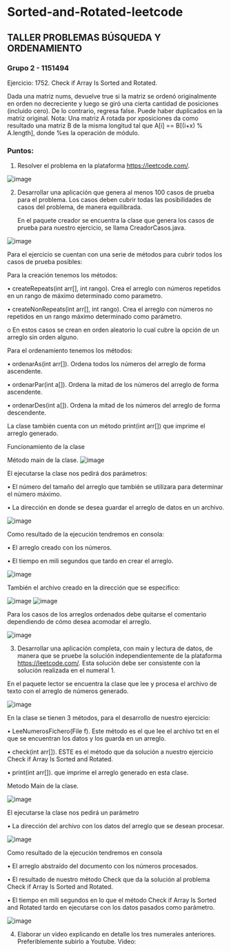 # Sorted-and-Rotated-leetcode
## TALLER PROBLEMAS BÚSQUEDA Y ORDENAMIENTO ##
### Grupo 2 - 1151494 ###
Ejercicio: 1752. Check if Array Is Sorted and Rotated.

Dada una matriz nums, devuelve true si la matriz se ordenó originalmente en orden no decreciente y luego se giró una cierta cantidad de posiciones (incluido cero). De lo contrario, regresa false.
Puede haber duplicados en la matriz original.
Nota: Una matriz A rotada por xposiciones da como resultado una matriz B de la misma longitud tal que A[i] == B[(i+x) % A.length], donde %es la operación de módulo.

### Puntos: ###
1) Resolver el problema en la plataforma https://leetcode.com/.

 ![image](https://user-images.githubusercontent.com/71033260/198909538-7982dedb-62e7-44e0-8fa3-a1a8bb648e2d.png)

2) Desarrollar una aplicación que genera al menos 100 casos de prueba para el problema. Los casos deben cubrir todas las posibilidades de casos del problema, de manera equilibrada.

   En el paquete creador se encuentra la clase que genera los casos de prueba para nuestro ejercicio, se llama CreadorCasos.java.

 ![image](https://user-images.githubusercontent.com/71033260/198909551-347eced3-a0d4-43ee-b9fc-53a0eb268f1e.png)

Para el ejercicio se cuentan con una serie de métodos para cubrir todos los casos de prueba posibles:

Para la creación tenemos los métodos:

•	createRepeats(int arr[], int rango).
Crea el arreglo con números repetidos en un rango de máximo determinado como parametro.

•	createNonRepeats(int arr[], int rango).
Crea el arreglo con números no repetidos en un rango máximo determinado como parámetro.

o	En estos casos se crean en orden aleatorio lo cual cubre la opción de un arreglo sin orden alguno.

Para el ordenamiento tenemos los métodos:

•	ordenarAs(int arr[]).
Ordena todos los números del arreglo de forma ascendente.

•	ordenarPar(int a[]).
Ordena la mitad de los números del arreglo de forma ascendente.

•	ordenarDes(int a[]).
Ordena la mitad de los números del arreglo de forma descendente.

La clase también cuenta con un método print(int arr[]) que imprime el arreglo generado.

Funcionamiento de la clase

Método main de la clase.
 ![image](https://user-images.githubusercontent.com/71033260/198909580-13b14df0-1ab8-4d69-8ffc-914cd333fa9b.png)
 
El ejecutarse la clase nos pedirá dos parámetros:

•	El número del tamaño del arreglo que también se utilizara para determinar el número máximo.

•	La dirección en donde se desea guardar el arreglo de datos en un archivo.

 ![image](https://user-images.githubusercontent.com/71033260/198909585-6e160b05-cb3c-4b52-9206-25dbfbcd6a96.png)

Como resultado de la ejecución tendremos en consola:

•	El arreglo creado con los números.

•	El tiempo en mili segundos que tardo en crear el arreglo.

 ![image](https://user-images.githubusercontent.com/71033260/198909588-078da950-96ae-4113-98e1-68661263d6f7.png)

También el archivo creado en la dirección que se especifico:
 
![image](https://user-images.githubusercontent.com/71033260/198909593-6772292d-4968-42ad-9aef-9f9d3809f347.png)
![image](https://user-images.githubusercontent.com/71033260/198909598-0aece19a-bca2-4264-941b-5f088fd46d49.png)

Para los casos de los arreglos ordenados debe quitarse el comentario dependiendo de cómo desea acomodar el arreglo.

 ![image](https://user-images.githubusercontent.com/71033260/198909603-8e75d709-68ec-4c53-a339-388fe9ad4b4e.png)

3) Desarrollar una aplicación completa, con main y lectura de datos, de manera que se pruebe la solución independientemente de la plataforma https://leetcode.com/. Esta solución debe ser consistente con la solución realizada en el numeral 1.

En el paquete lector se encuentra la clase que lee y procesa el archivo de texto con el arreglo de números generado.

 ![image](https://user-images.githubusercontent.com/71033260/198909611-d1b9fcee-bc71-44c1-a436-3ac6d781cf50.png)

En la clase se tienen 3 métodos, para el desarrollo de nuestro ejercicio:

•	LeeNumerosFichero(File f).
Este método es el que lee el archivo txt en el que se encuentran los datos y los guarda en un arreglo.

•	check(int arr[]).
ESTE es el método que da solución a nuestro ejercicio Check if Array Is Sorted and Rotated.

•	print(int arr[]).
que imprime el arreglo generado en esta clase.

Metodo Main de la clase.

 ![image](https://user-images.githubusercontent.com/71033260/198909620-4a7efc0c-d642-419d-844c-ca4b961e47f2.png)

El ejecutarse la clase nos pedirá un parámetro

•	La dirección del archivo con los datos del arreglo que se desean procesar.

 ![image](https://user-images.githubusercontent.com/71033260/198909630-a569a6ec-70d5-4038-92dd-a1a1dbfb7127.png)

Como resultado de la ejecución tendremos en consola 

•	El arreglo abstraído del documento con los números procesados.

•	El resultado de nuestro método Check que da la solución al problema Check if Array Is Sorted and Rotated.

•	El tiempo en mili segundos en lo que el método Check if Array Is Sorted and Rotated tardo en ejecutarse con los datos pasados como parámetro.

 ![image](https://user-images.githubusercontent.com/71033260/198909636-d34dcf22-ab2e-471d-a178-f01809056d85.png)

4) Elaborar un video explicando en detalle los tres numerales anteriores. Preferiblemente subirlo a Youtube.
Video: 

